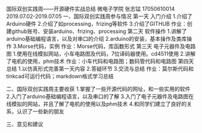﻿国际双创实践周——开源硬件实战总结
微电子学院 张志锰 17050610014
2019.07.02-2019.07.05
一、国际双创实践周参与情况
第一天 入门介绍
1.介绍了Arduino硬件
2.介绍了如processing，frizing等软件
3.介绍了GITHUB
作业：创建github账号、安装arduino、frizing、processing
第二天 软件操作
1.讲解了arduino基础编程语言，以及对串口的介绍
2.arduino的安装，基本操作及类库操作
3.Morse代码，实例
作业：Morse代码，库函数形式
第三天 电子元器件及电路图
1.使用在线模拟网站，小车电路图及代码，7位译码器使用。cd4511使用
2.讲解了电机的使用，phm技术
作业：小车代码和电路图；数码管代码和电路图
第四天 总结
1.以仿真形式完善第一天内容
2.答疑环节
3.交流与总结
作业：莫尔斯代码和tinkcad可运行代码；markdown格式学习总结

二、国际双创实践周主要收获
1.掌握了一些开源代码的网址，和一些实用的软件
2.入门了arduino基础编程语言，以及串口的了解
3.入门了电子元器件及电路图在线模拟的网站，并且了解了电机的使用以及phm技术
4.和同学们建立了良好的关系，认识了一些新的朋友

三、意见和建议

